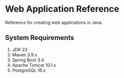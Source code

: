# Web Application Reference

Reference for creating web applications in Java.

## System Requirements

1. JDK 23
2. Maven 3.9.x
3. Spring Boot 3.4
4. Apache Tomcat 10.1.x
5. PostgreSQL 16.x
